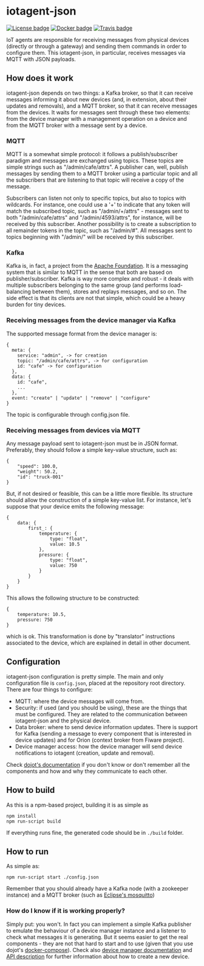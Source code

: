 # iotagent-json

[![License badge](https://img.shields.io/badge/license-GPL-blue.svg)](https://opensource.org/licenses/GPL-3.0)
[![Docker badge](https://img.shields.io/docker/pulls/dojot/iotagent-json.svg)](https://hub.docker.com/r/dojot/iotagent-json/)
[![Travis badge](https://travis-ci.org/dojot/iotagent-json.svg?branch=cpqd_master)](https://travis-ci.org/dojot/iotagent-json#)

IoT agents are responsible for receiving messages from physical devices (directly or through a gateway) and sending them commands in order to configure them. This iotagent-json, in particular, receives messages via MQTT with JSON payloads.

## How does it work
iotagent-json depends on two things: a Kafka broker, so that it can receive messages informing it about new devices (and, in extension, about their updates and removals), and a MQTT broker, so that it can receive messages from the devices. It waits for messages sent through these two elements: from the device manager with a management operation on a device and from the MQTT broker with a message sent by a device.

### MQTT
MQTT is a somewhat simple protocol: it follows a publish/subscriber paradigm and messages are exchanged using topics. These topics are simple strings such as "/admin/cafe/attrs". A publisher can, well, publish messages by sending them to a MQTT broker using a particular topic and all the subscribers that are listening to that topic will receive a copy of the message.

Subscribers can listen not only to specific topics, but also to topics with wildcards. For instance, one could use a '+' to indicate that any token will match the subscribed topic, such as "/admin/+/attrs" - messages sent to both "/admin/cafe/attrs" and "/admin/4593/attrs", for instance, will be received by this subscriber. Another possibility is to create a subscription to all remainder tokens in the topic, such as "/admin/#". All messages sent to topics beginning with "/admin/" will be received by this subscriber.

### Kafka
Kafka is, in fact, a project from the [Apache Foundation](https://kafka.apache.org). It is a messaging system that is similar to MQTT in the sense that both are based on publisher/subscriber. Kafka is way more complex and robust - it deals with multiple subscribers belonging to the same group (and performs load-balancing between them), stores and replays messages, and so on. The side effect is that its clients are not that simple, which could be a heavy burden for tiny devices.

### Receiving messages from the device manager via Kafka
The supported message format from the device manager is:
```
{
  meta: {
    service: "admin", -> for creation
    topic: "/admin/cafe/attrs", -> for configuration
    id: "cafe" -> for configuration
  },
  data: {
    id: "cafe",
    ...
  },
  event: "create" | "update" | "remove" | "configure"
}
```
The topic is configurable through config.json file.


### Receiving messages from devices via MQTT
Any message payload sent to iotagent-json must be in JSON format. Preferably, they should follow a simple key-value structure, such as:
```
{
	"speed": 100.0,
	"weight": 50.2,
	"id": "truck-001"
}
```

But, if not desired or feasible, this can be a little more flexible. Its structure should allow the construction of a simple key-value list. For instance, let's suppose that your device emits the following message:

```
{
	data: {
		first_: {
			temperature: {
				type: "float",
				value: 10.5
			},
			pressure: {
				type: "float",
				value: 750
			}
		}
	}
}
```

This allows the following structure to be constructed:

```
{
	temperature: 10.5,
	pressure: 750
}
```

which is ok. This transformation is done by "translator" instructions associated to the device, which are explained in detail in other document.


## Configuration
iotagent-json configuration is pretty simple. The main and only configuration file is ```config.json```, placed at the repository root directory. There are four things to configure:
- MQTT: where the device messages will come from.
- Security: if used (and you should be using), these are the things that must be configured. They are related to the communication between iotagent-json and the physical device.
- Data broker: where to send device information updates. There is support for Kafka (sending a message to every component that is interested in device updates) and for Orion (context broker from Fiware project).
- Device manager access: how the device manager will send device notifications to iotagent (creation, update and removal).

Check [dojot's documentation](http://dojotdocs.readthedocs.io/en/latest/) if you don't know or don't remember all the components and how and why they communicate to each other.

## How to build
As this is a npm-based project, building it is as simple as

```
npm install
npm run-script build
```

If everything runs fine, the generated code should be in ```./build``` folder.

## How to run
As simple as:
```
npm run-script start ./config.json
```

Remember that you should already have a Kafka node (with a zookeeper instance) and a MQTT broker (such as [Eclipse's mosquitto](https://mosquitto.org))

### How do I know if it is working properly?
Simply put: you won't. In fact you can implement a simple Kafka publisher to emulate the behaviour of a device manager instance and a listener to check what messages it is generating. But it seems easier to get the real components - they are not that hard to start and to use (given that you use dojot's [docker-compose](https://github.com/dojot/docker-compose)). Check also [device manager documentation](https://github.com/dojot/device-manager) and [API description](https://dojotdevicemanager.docs.apiary.io/#) for further information about how to create a new device.
